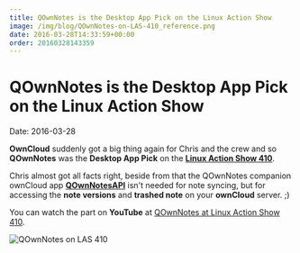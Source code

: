 ```yaml
---
title: QOwnNotes is the Desktop App Pick on the Linux Action Show
image: /img/blog/QOwnNotes-on-LAS-410_reference.png
date: 2016-03-28T14:33:59+00:00
order: 20160328143359
---
```


# QOwnNotes is the Desktop App Pick on the Linux Action Show

<v-subheader class="blog">Date: 2016-03-28</v-subheader>

**OwnCloud** suddenly got a big thing again for Chris and the crew and so **QOwnNotes** was the **Desktop App Pick** on the **[Linux Action Show 410](http://www.jupiterbroadcasting.com/98121/floating-on-owncloud-9-las-410/)**.

Chris almost got all facts right, beside from that the QOwnNotes companion ownCloud app [**QOwnNotesAPI**](https://apps.owncloud.com/content/show.php/QOwnNotesAPI?content=173817) isn't needed for note syncing, but for accessing the **note versions** and **trashed note** on your **ownCloud** server. ;)

You can watch the part on **YouTube** at [QOwnNotes at Linux Action Show 410](https://youtu.be/PAVL--BgA7E?t=11m16s).

 ![QOwnNotes on LAS 410](/img/blog/QOwnNotes-on-LAS-410_reference.png "QOwnNotes on LAS 410")